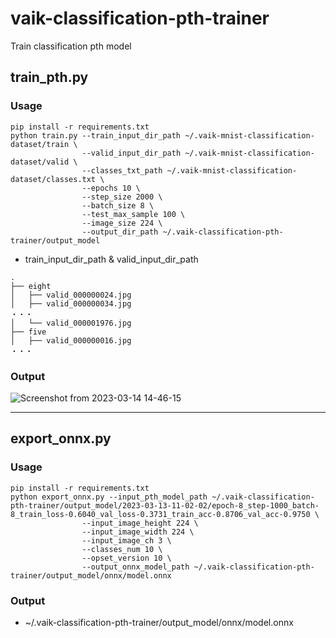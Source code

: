 # vaik-classification-pth-trainer

Train classification pth model

## train_pth.py

### Usage

```shell
pip install -r requirements.txt
python train.py --train_input_dir_path ~/.vaik-mnist-classification-dataset/train \
                --valid_input_dir_path ~/.vaik-mnist-classification-dataset/valid \
                --classes_txt_path ~/.vaik-mnist-classification-dataset/classes.txt \
                --epochs 10 \
                --step_size 2000 \
                --batch_size 8 \
                --test_max_sample 100 \
                --image_size 224 \
                --output_dir_path ~/.vaik-classification-pth-trainer/output_model
```

- train_input_dir_path & valid_input_dir_path

```shell
.
├── eight
│   ├── valid_000000024.jpg
│   ├── valid_000000034.jpg
・・・
│   └── valid_000001976.jpg
├── five
│   ├── valid_000000016.jpg
・・・
```

### Output

![Screenshot from 2023-03-14 14-46-15](https://user-images.githubusercontent.com/116471878/224907745-d66d07cc-0b3e-4170-8695-9c321fbb5a1a.png)
 
-----

## export_onnx.py

### Usage

```shell
pip install -r requirements.txt
python export_onnx.py --input_pth_model_path ~/.vaik-classification-pth-trainer/output_model/2023-03-13-11-02-02/epoch-8_step-1000_batch-8_train_loss-0.6040_val_loss-0.3731_train_acc-0.8706_val_acc-0.9750 \
                --input_image_height 224 \
                --input_image_width 224 \
                --input_image_ch 3 \
                --classes_num 10 \
                --opset_version 10 \
                --output_onnx_model_path ~/.vaik-classification-pth-trainer/output_model/onnx/model.onnx
```

### Output

- ~/.vaik-classification-pth-trainer/output_model/onnx/model.onnx
